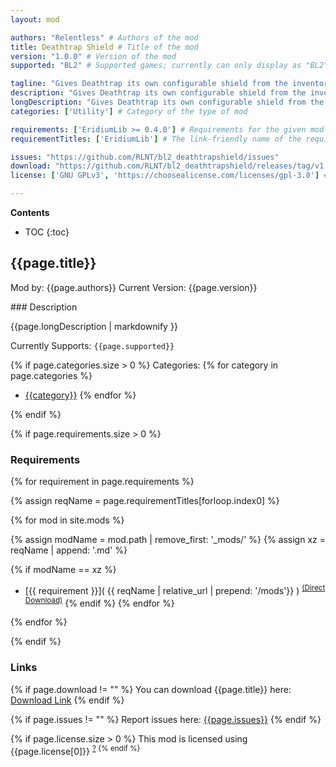 ```yaml
---
layout: mod

authors: "Relentless" # Authors of the mod
title: Deathtrap Shield # Title of the mod
version: "1.0.0" # Version of the mod
supported: "BL2" # Supported games; currently can only display as "BL2", "BL2 + TPS", or "TPS"

tagline: "Gives Deathtrap its own configurable shield from the inventory of Gaige." # A short description of the mod itself.
description: "Gives Deathtrap its own configurable shield from the inventory of Gaige." # This is set in order to keep the SEO proper
longDescription: "Gives Deathtrap its own configurable shield from the inventory of Gaige.\n\nFeatures:\n- Deathtrap can use its own shield and no longer shares the shield with Gaige\n- you can define which shield to use in the inventory\n- configurable hotkey\n\nNotes:\n- since this is often not the case with SDK mods: yes, this has multiplayer support\n- the default behaviour of the skill applies and the shield of Gaige will be shared when:\n  - you didn't unlock the skill sharing ability\n  - you don't set a Deathtrap shield\n  - the shield level is too high; you need to be able to equip it too\n  - you equip the Deathtrap shield to Gaige\n- the Deathtrap shield will lose its status when:\n  - you set a new Deathtrap shield while already having one\n  - you equip the Deathtrap shield to Gaige\n  - you throw the Deathtrap shield on the ground\n  - another character that is not a Mechromancer puts it in their inventory\n- you can only set one Deathtrap shield at a time\n- only Mechromancers can set Deathtrap shields and see the status\n- the hotkey to set the Deathtrap shield can be modified in the modded keybinds\n- if you have a Deathtrap shield set, you won't be able to edit your save game in the SaveGame Editor unless you rejoin the game and remove the shield status, this can't be fixed\n\nEverything related to versions and their release notes can be found in the [changelog](https://github.com/RLNT/bl2_deathtrapshield/blob/main/CHANGELOG.md).\nIf you found a bug or you have a feature request, please use our issue tracker linked below.\nIn case you need support, please join our [Discord](https://discordapp.com/invite/Q3qxws6)." # Description of what the mod can do
categories: ['Utility'] # Category of the type of mod

requirements: ['EridiumLib >= 0.4.0'] # Requirements for the given mod
requirementTitles: ['EridiumLib'] # The link-friendly name of the requirements

issues: "https://github.com/RLNT/bl2_deathtrapshield/issues"
download: "https://github.com/RLNT/bl2_deathtrapshield/releases/tag/v1.0.0"
license: ['GNU GPLv3', 'https://choosealicense.com/licenses/gpl-3.0'] # License name, link about the license from https://choosealicense.com/

---
```

**Contents**
* TOC
{:toc}

## {{page.title}}

Mod by: {{page.authors}}
Current Version: {{page.version}}

<p></p>
### Description

{{page.longDescription | markdownify }}

Currently Supports: `{{page.supported}}`

{% if page.categories.size > 0 %}
Categories:
{% for category in page.categories %}
  * [{{category}}](/types/{{category}})
{% endfor %}
<p></p>
{% endif %}

{% if page.requirements.size > 0 %}
### Requirements

{% for requirement in page.requirements %}

{% assign reqName = page.requirementTitles[forloop.index0] %}

{% for mod in site.mods %}

{% assign modName = mod.path | remove_first: '_mods/' %}
{% assign xz = reqName | append: '.md' %}

{% if modName == xz %}
* [{{ requirement }}]( {{ reqName | relative_url | prepend: '/mods'}} ) <sup>[(Direct Download)]({{mod.download}})</sup>
{% endif %}
{% endfor %}

{% endfor %}
<p></p>
{% endif %}

### Links

{% if page.download != "" %}
You can download {{page.title}} here: [Download Link]({{page.download}})
{% endif %}

{% if page.issues != "" %}
Report issues here: [{{page.issues}}]({{page.issues}})
{% endif %}

{% if page.license.size > 0 %}
This mod is licensed using {{page.license[0]}} <sup>[?]({{page.license[1]}})
{% endif %}